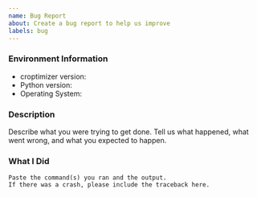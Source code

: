 ```yaml
---
name: Bug Report
about: Create a bug report to help us improve
labels: bug
---
```


<!-- Please search existing issues to avoid creating duplicates. -->

### Environment Information

-   croptimizer version:
-   Python version:
-   Operating System:

### Description

Describe what you were trying to get done.
Tell us what happened, what went wrong, and what you expected to happen.

### What I Did

```
Paste the command(s) you ran and the output.
If there was a crash, please include the traceback here.
```
